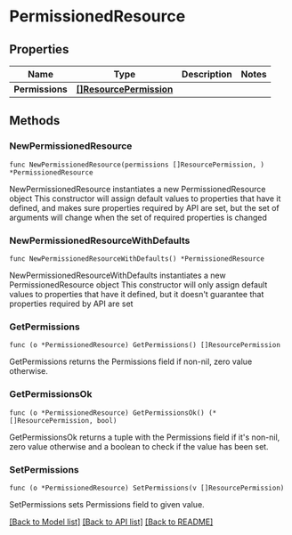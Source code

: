 # PermissionedResource

## Properties

Name | Type | Description | Notes
------------ | ------------- | ------------- | -------------
**Permissions** | [**[]ResourcePermission**](ResourcePermission.md) |  | 

## Methods

### NewPermissionedResource

`func NewPermissionedResource(permissions []ResourcePermission, ) *PermissionedResource`

NewPermissionedResource instantiates a new PermissionedResource object
This constructor will assign default values to properties that have it defined,
and makes sure properties required by API are set, but the set of arguments
will change when the set of required properties is changed

### NewPermissionedResourceWithDefaults

`func NewPermissionedResourceWithDefaults() *PermissionedResource`

NewPermissionedResourceWithDefaults instantiates a new PermissionedResource object
This constructor will only assign default values to properties that have it defined,
but it doesn't guarantee that properties required by API are set

### GetPermissions

`func (o *PermissionedResource) GetPermissions() []ResourcePermission`

GetPermissions returns the Permissions field if non-nil, zero value otherwise.

### GetPermissionsOk

`func (o *PermissionedResource) GetPermissionsOk() (*[]ResourcePermission, bool)`

GetPermissionsOk returns a tuple with the Permissions field if it's non-nil, zero value otherwise
and a boolean to check if the value has been set.

### SetPermissions

`func (o *PermissionedResource) SetPermissions(v []ResourcePermission)`

SetPermissions sets Permissions field to given value.



[[Back to Model list]](./README.md#documentation-for-models) [[Back to API list]](./README.md#documentation-for-api-endpoints) [[Back to README]](./README.md)


